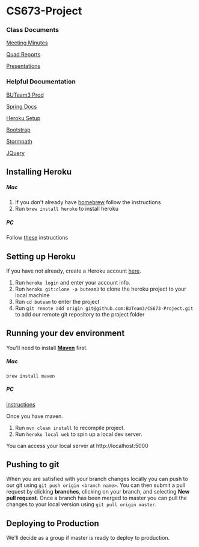 # CS673-Project

### Class Documents

[Meeting Minutes](https://drive.google.com/drive/u/0/folders/0B_3YzwwsXS7NZDNHRVhXaENwYVk)

[Quad Reports](https://drive.google.com/drive/u/0/folders/0BwFLA3yVKsC2dmdUTE5xTllXOGM)

[Presentations](https://drive.google.com/drive/u/0/folders/0BwFLA3yVKsC2UGJoUmxOWnR3QWM)

### Helpful Documentation

[BUTeam3 Prod](https://buteam3.herokuapp.com/)

[Spring Docs](https://spring.io/docs)

[Heroku Setup](https://devcenter.heroku.com/articles/getting-started-with-java#introduction)

[Bootstrap](http://getbootstrap.com/css/)

[Stormpath](https://docs.stormpath.com/java/spring-boot-web/)

[JQuery](https://api.jquery.com/)

## Installing Heroku

##### Mac
1. If you don't already have [homebrew](http://brew.sh/) follow the instructions
2. Run `brew install heroku` to install heroku

##### PC
Follow [these](https://toolbelt.heroku.com/windows) instructions

## Setting up Heroku
If you have not already, create a Heroku account [here](heroku.com).

1. Run `heroku login` and enter your account info.
2. Run `heroku git:clone -a buteam3` to clone the heroku project to your local machine
3. Run `cd buteam` to enter the project
4. Run `git remote add origin git@github.com:BUTeam3/CS673-Project.git` to add our remote git repository to the project folder


## Running your dev environment
You'll need to install **[Maven](https://maven.apache.org/)** first.

##### Mac
`brew install maven`

##### PC
[instructions](http://www.mkyong.com/maven/how-to-install-maven-in-windows/)

Once you have maven.

1. Run `mvn clean install` to recompile project.
2. Run `heroku local web` to spin up a local dev server.

You can access your local server at http://localhost:5000

## Pushing to git
When you are satisfied with your branch changes locally you can push to our git using `git push origin <branch name>`.
You can then submit a pull request by clicking **branches**, clicking on your branch, and selecting **New pull request**.
Once a branch has been merged to master you can pull the changes to your local version using `git pull origin master`.

## Deploying to Production
We'll decide as a group if master is ready to deploy to production.

